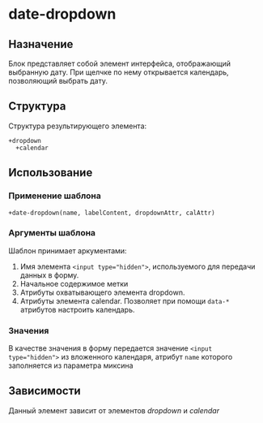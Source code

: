 # date-dropdown

## Назначение

Блок представляет собой элемент интерфейса, отображающий выбранную дату. При щелчке по нему открывается календарь, позволяющий выбрать дату.

## Структура

Структура результирующего элемента:

    +dropdown
      +calendar

## Использование

### Применение шаблона
    +date-dropdown(name, labelContent, dropdownAttr, calAttr)

### Аргументы шаблона

Шаблон принимает аркументами:

1. Имя элемента `<input type="hidden">`, используемого для передачи данных в форму.
2. Начальное содержимое метки
2. Атрибуты охватывающего элемента dropdown.
3. Атрибуты элемента calendar. Позволяет при помощи `data-*` атрибутов настроить календарь.

### Значения

В качестве значения в форму передается значение `<input type="hidden">` из вложенного календаря, атрибут `name` которого заполняется из параметра миксина

## Зависимости

Данный элемент зависит от элементов _dropdown_ и _calendar_